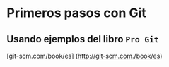 Primeros pasos con Git
====

## Usando ejemplos del libro `Pro Git`

[git-scm.com/book/es] (http://git-scm.com./book/es)

